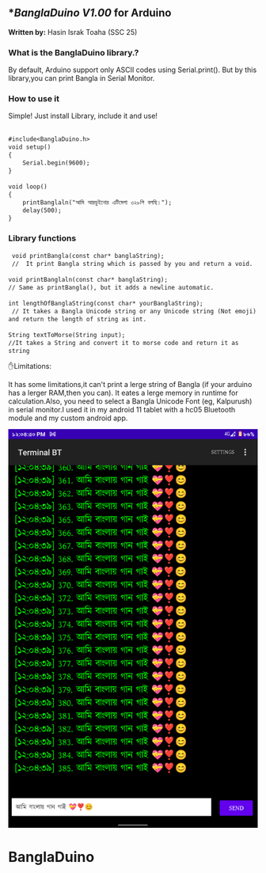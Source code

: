 ## **BanglaDuino V1.00* for Arduino

**Written by:** Hasin Israk Toaha (SSC 25) 

### **What is the BanglaDuino library.?**

By default, Arduino support only ASCII codes using Serial.print(). But by this library,you can print Bangla in Serial Monitor.

### **How to use it**

Simple! Just install Library, include it and use!

```Arduino

#include<BanglaDuino.h>
void setup()
{
    Serial.begin(9600);
}

void loop()
{
    printBanglaln("আমি আরডুইনোর এটিমেগা ৩২৮পি বলছি।");
    delay(500);
}

```


### **Library functions**
```Arduino
 void printBangla(const char* banglaString);
 //  It print Bangla string which is passed by you and return a void.

void printBanglaln(const char* banglaString);
// Same as printBangla(), but it adds a newline automatic.

int lengthOfBanglaString(const char* yourBanglaString);
 // It takes a Bangla Unicode string or any Unicode string (Not emoji) and return the length of string as int.

String textToMorse(String input);
//It takes a String and convert it to morse code and return it as string

```





✋Limitations:

It has some limitations,it can't print a lerge string of Bangla (if your arduino has a lerger RAM,then you can). It eates a lerge memory in runtime for calculation.Also, you need to select a Bangla Unicode Font (eg, Kalpurush) in serial monitor.I used it in my android 11 tablet with a hc05 Bluetooth module and my custom android app.

![Image of a output by BanglaDuino](https://github.com/toaha63/BanglaDuino/blob/master/Screenshot.png?raw=true)
# BanglaDuino
